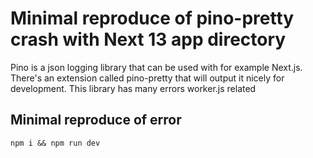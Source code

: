 # Minimal reproduce of pino-pretty crash with Next 13 app directory

Pino is a json logging library that can be used with for example Next.js. There's an
extension called pino-pretty that will output it nicely for development. This library has many errors worker.js related


## Minimal reproduce of error

`npm i && npm run dev`
